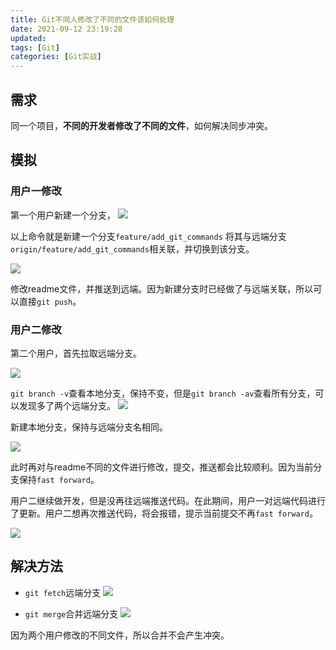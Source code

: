 ```yaml
---
title: Git不同人修改了不同的文件该如何处理
date: 2021-09-12 23:19:28
updated:
tags: [Git]
categories: [Git实战]
---
```

## 需求
同一个项目，**不同的开发者修改了不同的文件**，如何解决同步冲突。

## 模拟

### 用户一修改
第一个用户新建一个分支，
![](https://picbed-1311007548.cos.ap-shanghai.myqcloud.com/markdown_picbed/img/202111222312698.png)

以上命令就是新建一个分支`feature/add_git_commands` 将其与远端分支`origin/feature/add_git_commands`相关联，并切换到该分支。

![](https://picbed-1311007548.cos.ap-shanghai.myqcloud.com/markdown_picbed/img/202111222317370.png)

修改readme文件，并推送到远端。因为新建分支时已经做了与远端关联，所以可以直接`git push`。

### 用户二修改
第二个用户，首先拉取远端分支。

![](https://picbed-1311007548.cos.ap-shanghai.myqcloud.com/markdown_picbed/img/202111232232495.png)

`git branch -v`查看本地分支，保持不变，但是`git branch -av`查看所有分支，可以发现多了两个远端分支。
![](https://picbed-1311007548.cos.ap-shanghai.myqcloud.com/markdown_picbed/img/202111232233342.png)

新建本地分支，保持与远端分支名相同。

![](https://picbed-1311007548.cos.ap-shanghai.myqcloud.com/markdown_picbed/img/202111232235005.png)

此时再对与readme不同的文件进行修改，提交，推送都会比较顺利。因为当前分支保持`fast forward`。

用户二继续做开发，但是没再往远端推送代码。在此期间，用户一对远端代码进行了更新。用户二想再次推送代码，将会报错，提示当前提交不再`fast forward`。

![](https://picbed-1311007548.cos.ap-shanghai.myqcloud.com/markdown_picbed/img/202111232242069.png)

## 解决方法
- `git fetch`远端分支
![](https://picbed-1311007548.cos.ap-shanghai.myqcloud.com/markdown_picbed/img/202111232243841.png)

- `git merge`合并远端分支
![](https://picbed-1311007548.cos.ap-shanghai.myqcloud.com/markdown_picbed/img/202111232245751.png)

因为两个用户修改的不同文件，所以合并不会产生冲突。